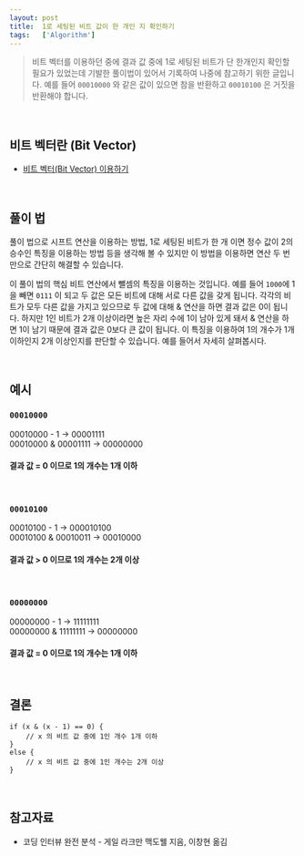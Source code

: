 ```yaml
---
layout: post
title:  1로 세팅된 비트 값이 한 개인 지 확인하기
tags:   ['Algorithm']
---
```


> 비트 벡터를 이용하던 중에 결과 값 중에 1로 세팅된 비트가 단 한개인지 확인할 필요가 있었는데 기발한 풀이법이 있어서 기록하여 나중에 참고하기 위한 글입니다. 예를 들어 `00010000` 와 같은 값이 있으면 참을 반환하고 `00010100` 은 거짓을 반환해야 합니다.  

<br/>  

## 비트 벡터란 (Bit Vector)  

- [비트 벡터(Bit Vector) 이용하기](https://cjh5414.github.io/bit-vector/)  

<br/>  

## 풀이 법  

풀이 법으로 시프트 연산을 이용하는 방법, 1로 세팅된 비트가 한 개 이면 정수 값이 2의 승수인 특징을 이용하는 방법 등을 생각해 볼 수 있지만 이 방법을 이용하면 연산 두 번만으로 간단히 해결할 수 있습니다.  

이 풀이 법의 핵심 비트 연산에서 뺄셈의 특징을 이용하는 것입니다. 예를 들어 `1000`에 1을 빼면 `0111` 이 되고 두 값은 모든 비트에 대해 서로 다른 값을 갖게 됩니다. 각각의 비트가 모두 다른 값을 가지고 있으므로 두 값에 대해 & 연산을 하면 결과 값은 0이 됩니다. 하지만 1인 비트가 2개 이상이라면 높은 자리 수에 1이 남아 있게 돼서 & 연산을 하면 1이 남기 때문에 결과 값은 0보다 큰 값이 됩니다. 이 특징을 이용하여 1의 개수가 1개 이하인지 2개 이상인지를 판단할 수 있습니다. 예를 들어서 자세히 살펴봅시다.   

<br/>  

## 예시  

### `00010000`   

00010000 - 1  ->  00001111   
00010000 & 00001111  ->  00000000  
#### 결과 값 = 0 이므로 1의 개수는 1개 이하

<br/>  

### `00010100`  

00010100 - 1  ->  000010100  
00010100 & 00010011  ->  00010000  
#### 결과 값 > 0 이므로 1의 개수는 2개 이상  

<br/>  

### `00000000`  

00000000 - 1  ->  11111111  
00000000 & 11111111  ->  00000000  
#### 결과 값 = 0 이므로 1의 개수는 1개 이하

<br/>

## 결론  

```
if (x & (x - 1) == 0) {
    // x 의 비트 값 중에 1인 개수 1개 이하
}
else {
    // x 의 비트 값 중에 1인 개수는 2개 이상
}
```  

<br/>  

## 참고자료  

- 코딩 인터뷰 완전 분석 - 게일 라크만 맥도웰 지음, 이창현 옮김  

